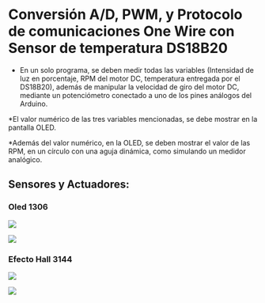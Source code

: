 # **Conversión A/D, PWM, y Protocolo de comunicaciones One Wire con Sensor de temperatura DS18B20**

* En un solo programa, se deben medir todas las variables (Intensidad de luz en porcentaje, RPM del motor DC, temperatura entregada por el DS18B20), además de manipular la velocidad de giro del motor DC, mediante un potenciómetro conectado a uno de los pines análogos del Arduino.

*El valor numérico de las tres variables mencionadas, se debe mostrar en la pantalla OLED.

*Además del valor numérico, en la OLED, se deben mostrar el valor de las RPM, en un círculo con una aguja dinámica, como simulando un medidor analógico.


## Sensores y Actuadores:

### Oled 1306
![](https://ph0en1x.net/uploads/Image/news/raspberry-pi/oled-display-ssd1306-128x64px-i2c.jpg)

![](https://i.stack.imgur.com/scay0.jpg)


### Efecto Hall 3144

![](https://www.compelelectronica.com/wp-content/uploads/Sensores-magn%C3%A9ticos-de-efecto-hall-3144-SENHALL-copia.jpg)

![](https://www.sunrom.com/media/content/157/a3144-pinout.jpg)
